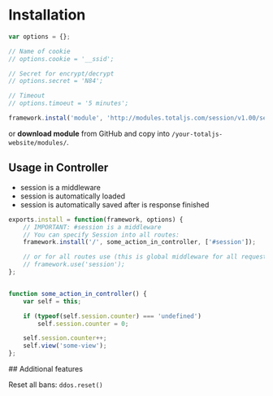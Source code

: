 # Installation

```js
var options = {};

// Name of cookie
// options.cookie = '__ssid';

// Secret for encrypt/decrypt
// options.secret = 'N84';

// Timeout
// options.timoeut = '5 minutes';

framework.instal('module', 'http://modules.totaljs.com/session/v1.00/session.js', options);
```

or __download module__ from GitHub and copy into `/your-totaljs-website/modules/`.

## Usage in Controller

- session is a middleware
- session is automatically loaded
- session is automatically saved after is response finished

```js
exports.install = function(framework, options) {
    // IMPORTANT: #session is a middleware
    // You can specify Session into all routes:
    framework.install('/', some_action_in_controller, ['#session']);

    // or for all routes use (this is global middleware for all requests):
    // framework.use('session');
};


function some_action_in_controller() {
    var self = this;

    if (typeof(self.session.counter) === 'undefined')
        self.session.counter = 0;

    self.session.counter++;
    self.view('some-view');
};

```

## Additional features

Reset all bans: `ddos.reset()`
